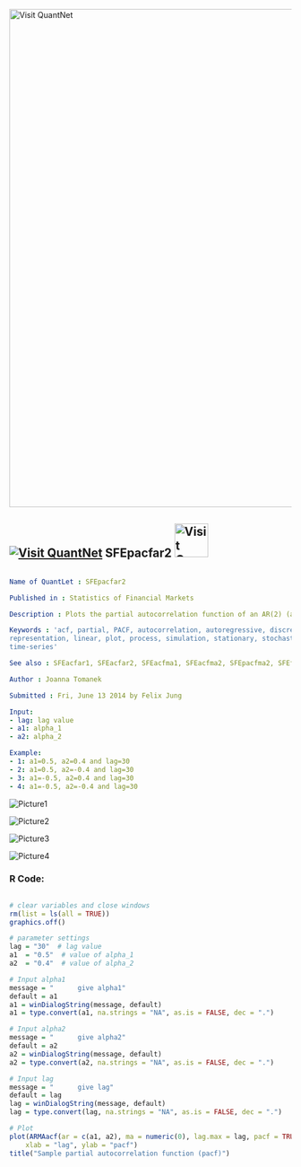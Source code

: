 
[<img src="https://github.com/QuantLet/Styleguide-and-FAQ/blob/master/pictures/banner.png" width="888" alt="Visit QuantNet">](http://quantlet.de/)

## [<img src="https://github.com/QuantLet/Styleguide-and-FAQ/blob/master/pictures/qloqo.png" alt="Visit QuantNet">](http://quantlet.de/) **SFEpacfar2** [<img src="https://github.com/QuantLet/Styleguide-and-FAQ/blob/master/pictures/QN2.png" width="60" alt="Visit QuantNet 2.0">](http://quantlet.de/)

```yaml

Name of QuantLet : SFEpacfar2

Published in : Statistics of Financial Markets

Description : Plots the partial autocorrelation function of an AR(2) (autoregressive) process.

Keywords : 'acf, partial, PACF, autocorrelation, autoregressive, discrete, graphical
representation, linear, plot, process, simulation, stationary, stochastic, stochastic-process,
time-series'

See also : SFEacfar1, SFEacfar2, SFEacfma1, SFEacfma2, SFEpacfma2, SFEfgnacf

Author : Joanna Tomanek

Submitted : Fri, June 13 2014 by Felix Jung

Input: 
- lag: lag value
- a1: alpha_1
- a2: alpha_2

Example: 
- 1: a1=0.5, a2=0.4 and lag=30
- 2: a1=0.5, a2=-0.4 and lag=30
- 3: a1=-0.5, a2=0.4 and lag=30
- 4: a1=-0.5, a2=-0.4 and lag=30

```

![Picture1](SFEpacfar2_1-1.png)

![Picture2](SFEpacfar2_2-1.png)

![Picture3](SFEpacfar2_3-1.png)

![Picture4](SFEpacfar2_4-1.png)


### R Code:
```r

# clear variables and close windows
rm(list = ls(all = TRUE))
graphics.off()

# parameter settings
lag = "30"  # lag value
a1  = "0.5"  # value of alpha_1
a2  = "0.4"  # value of alpha_2

# Input alpha1
message = "      give alpha1"
default = a1
a1 = winDialogString(message, default)
a1 = type.convert(a1, na.strings = "NA", as.is = FALSE, dec = ".")

# Input alpha2
message = "      give alpha2"
default = a2
a2 = winDialogString(message, default)
a2 = type.convert(a2, na.strings = "NA", as.is = FALSE, dec = ".")

# Input lag
message = "      give lag"
default = lag
lag = winDialogString(message, default)
lag = type.convert(lag, na.strings = "NA", as.is = FALSE, dec = ".")

# Plot
plot(ARMAacf(ar = c(a1, a2), ma = numeric(0), lag.max = lag, pacf = TRUE), type = "h", 
    xlab = "lag", ylab = "pacf")
title("Sample partial autocorrelation function (pacf)")
```
